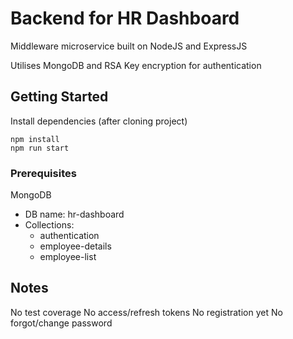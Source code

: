 # Backend for HR Dashboard

Middleware microservice built on NodeJS and ExpressJS

Utilises MongoDB and RSA Key encryption for authentication

## Getting Started

Install dependencies (after cloning project)

```
npm install
npm run start
```

### Prerequisites

MongoDB
- DB name: hr-dashboard
- Collections:
    - authentication
    - employee-details
    - employee-list

## Notes

No test coverage
No access/refresh tokens
No registration yet
No forgot/change password
